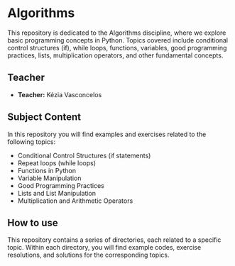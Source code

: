 # Algorithms

This repository is dedicated to the Algorithms discipline, where we explore basic programming concepts in Python. Topics covered include conditional control structures (if), while loops, functions, variables, good programming practices, lists, multiplication operators, and other fundamental concepts.

## Teacher
- **Teacher:** Kézia Vasconcelos

## Subject Content

In this repository you will find examples and exercises related to the following topics:

- Conditional Control Structures (if statements)
- Repeat loops (while loops)
- Functions in Python
- Variable Manipulation
- Good Programming Practices
- Lists and List Manipulation
- Multiplication and Arithmetic Operators

## How to use

This repository contains a series of directories, each related to a specific topic. Within each directory, you will find example codes, exercise resolutions, and solutions for the corresponding topics.